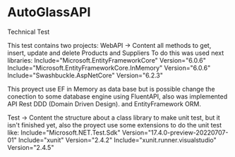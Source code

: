 # AutoGlassAPI
Technical Test

This test contains two projects:
WebAPI -> Content all methods to get, insert, update and delete Products and Suppliers
To do this was used next libraries:
    Include="Microsoft.EntityFrameworkCore" Version="6.0.6"
    Include="Microsoft.EntityFrameworkCore.InMemory" Version="6.0.6"
    Include="Swashbuckle.AspNetCore" Version="6.2.3"

This proyect use EF in Memory as data base but is possible change the conection to some database engine using FluentAPI, also was implemented API Rest DDD (Domain Driven Design).
and EntityFramework ORM.

Test -> Content the structure about a class library to make unit test, but it isn't finished yet, also the proyect use some extensions to do the unit test like: 
    Include="Microsoft.NET.Test.Sdk" Version="17.4.0-preview-20220707-01" 
    Include="xunit" Version="2.4.2"
    Include="xunit.runner.visualstudio" Version="2.4.5"
    


